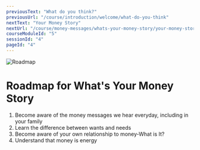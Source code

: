 ```yaml
---
previousText: "What do you think?"
previousUrl: "/course/introduction/welcome/what-do-you-think"
nextText: "Your Money Story"
nextUrl: "/course/money-messages/whats-your-money-story/your-money-story"
courseModuleId: "5"
sessionId: "4"
pageId: "4"
---
```



![Roadmap](/assets/img/roadmap.png)
# Roadmap for What's Your Money Story
1. Become aware of the money messages we hear everyday, including in your family 
2. Learn the difference between wants and needs 
3. Become aware of your own relationship to money-What is It? 
4. Understand that money is energy
